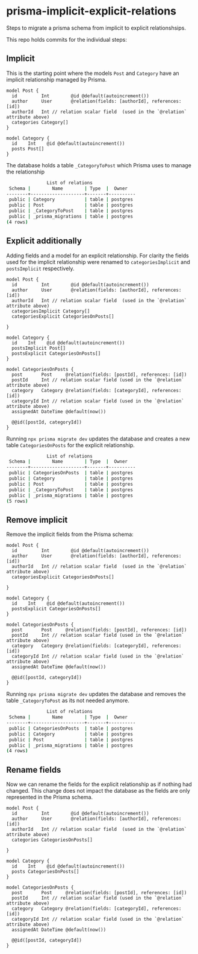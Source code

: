 # prisma-implicit-explicit-relations

Steps to migrate a prisma schema from implicit to explicit relationshsips. 

This repo holds commits for the individual steps:



## Implicit

This is the starting point where the models `Post` and `Category` have an implicit relationship managed by Prisma. 

```
model Post {
  id         Int        @id @default(autoincrement())
  author     User       @relation(fields: [authorId], references: [id])
  authorId   Int // relation scalar field  (used in the `@relation` attribute above)
  categories Category[]
}

model Category {
  id    Int    @id @default(autoincrement())
  posts Post[]
}
```

The database holds a table `_CategoryToPost` which Prisma uses to manage the relationship 

```bash
               List of relations
 Schema |        Name        | Type  |  Owner
--------+--------------------+-------+----------
 public | Category           | table | postgres
 public | Post               | table | postgres
 public | _CategoryToPost    | table | postgres
 public | _prisma_migrations | table | postgres
(4 rows)
```

## Explicit additionally 

Adding fields and a model for an explicit relationship. For clarity the fields used for the implicit relationship were renamed to `categoriesImplicit` and `postsImplicit` respectively. 

```
model Post {
  id         Int        @id @default(autoincrement())
  author     User       @relation(fields: [authorId], references: [id])
  authorId   Int // relation scalar field  (used in the `@relation` attribute above)
  categoriesImplicit Category[]
  categoriesExplicit CategoriesOnPosts[]

}

model Category {
  id    Int    @id @default(autoincrement())
  postsImplicit Post[]
  postsExplicit CategoriesOnPosts[]
}

model CategoriesOnPosts {
  post       Post     @relation(fields: [postId], references: [id])
  postId     Int // relation scalar field (used in the `@relation` attribute above)
  category   Category @relation(fields: [categoryId], references: [id])
  categoryId Int // relation scalar field (used in the `@relation` attribute above)
  assignedAt DateTime @default(now())

  @@id([postId, categoryId])
}
```

Running `npx prisma migrate dev` updates the database and creates a new table `CategoriesOnPosts` for the explicit relationship.


```bash
               List of relations
 Schema |        Name        | Type  |  Owner
--------+--------------------+-------+----------
 public | CategoriesOnPosts  | table | postgres
 public | Category           | table | postgres
 public | Post               | table | postgres
 public | _CategoryToPost    | table | postgres
 public | _prisma_migrations | table | postgres
(5 rows)
```

## Remove implicit

Remove the implicit fields from the Prisma schema:

```
model Post {
  id         Int        @id @default(autoincrement())
  author     User       @relation(fields: [authorId], references: [id])
  authorId   Int // relation scalar field  (used in the `@relation` attribute above)
  categoriesExplicit CategoriesOnPosts[]

}

model Category {
  id    Int    @id @default(autoincrement())
  postsExplicit CategoriesOnPosts[]
}

model CategoriesOnPosts {
  post       Post     @relation(fields: [postId], references: [id])
  postId     Int // relation scalar field (used in the `@relation` attribute above)
  category   Category @relation(fields: [categoryId], references: [id])
  categoryId Int // relation scalar field (used in the `@relation` attribute above)
  assignedAt DateTime @default(now())

  @@id([postId, categoryId])
}

```

Running `npx prisma migrate dev` updates the database and removes the table `_CategoryToPost` as its not needed anymore.


```bash
               List of relations
 Schema |        Name        | Type  |  Owner
--------+--------------------+-------+----------
 public | CategoriesOnPosts  | table | postgres
 public | Category           | table | postgres
 public | Post               | table | postgres
 public | _prisma_migrations | table | postgres
(4 rows)
```


## Rename fields

Now we can rename the fields for the explicit relationship as if nothing had changed. This change does not impact the database as the fields are only represented in the Prisma schema.

```
model Post {
  id         Int        @id @default(autoincrement())
  author     User       @relation(fields: [authorId], references: [id])
  authorId   Int // relation scalar field  (used in the `@relation` attribute above)
  categories CategoriesOnPosts[]

}

model Category {
  id    Int    @id @default(autoincrement())
  posts CategoriesOnPosts[]
}

model CategoriesOnPosts {
  post       Post     @relation(fields: [postId], references: [id])
  postId     Int // relation scalar field (used in the `@relation` attribute above)
  category   Category @relation(fields: [categoryId], references: [id])
  categoryId Int // relation scalar field (used in the `@relation` attribute above)
  assignedAt DateTime @default(now())

  @@id([postId, categoryId])
}
```


